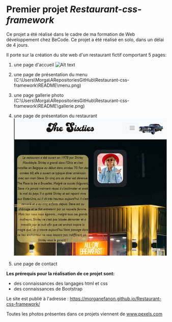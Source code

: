 # Premier projet *Restaurant-css-framework*
Ce projet a été réalisé dans le cadre de ma formation de Web développement chez BeCode. 
Ce projet a été réalisé en solo, dans un délai de 4 jours. 

Il porte sur la création du site web d'un restaurant fictif comportant 5 pages: 
1. une page d'accueil  ![Alt text](C:\Users\Morga\ARepositoriesGitHub\Restaurant-css-framework\README\accueil.png)

1. une page de présentation du menu (C:\Users\Morga\ARepositoriesGitHub\Restaurant-css-framework\README\menu.png)

1. une page gallerie photo  (C:\Users\Morga\ARepositoriesGitHub\Restaurant-css-framework\README\gallerie.png)

1. une page de présentation du restaurant ![Resaturant Image](Restaurant.png)

1. une page de contact 




**Les prérequis pour la réalisation de ce projet sont:**
- des connaissances des langages html et css
- des connaissances de Bootstrap

Le site est publié à l'adresse : https://morganefanon.github.io/Restaurant-css-framework/

Toutes les photos présentes dans ce projets viennent de www.pexels.com







